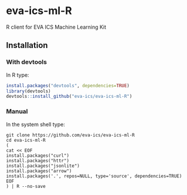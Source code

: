 # eva-ics-ml-R

R client for EVA ICS Machine Learning Kit

## Installation

### With devtools

In R type:

```R
install.packages("devtools", dependencies=TRUE)
library(devtools)
devtools::install_github("eva-ics/eva-ics-ml-R")
```

### Manual

In the system shell type:

```shell
git clone https://github.com/eva-ics/eva-ics-ml-R
cd eva-ics-ml-R
(
cat << EOF
install.packages("curl")
install.packages("httr")
install.packages("jsonlite")
install.packages("arrow")
install.packages('.', repos=NULL, type='source', dependencies=TRUE)
EOF
) | R --no-save
```

